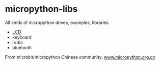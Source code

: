 # micropython-libs

All kinds of micropython drives, examples, libraries.

* [LCD](/lcd/README.md)
* keyboard
* radio
* bluetooth

From microbit/micropython Chinese community.
www.micropython.org.cn
